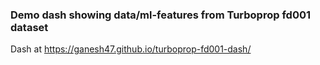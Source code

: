 ### Demo dash showing data/ml-features from Turboprop fd001 dataset

Dash at https://ganesh47.github.io/turboprop-fd001-dash/
